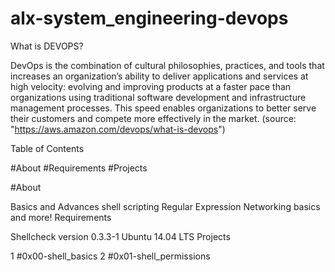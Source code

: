 # alx-system_engineering-devops


What is DEVOPS?

DevOps is the combination of cultural philosophies, practices, and tools that increases an organization’s ability to deliver applications and services at high velocity: evolving and improving products at a faster pace than organizations using traditional software development and infrastructure management processes. This speed enables organizations to better serve their customers and compete more effectively in the market. (source: "https://aws.amazon.com/devops/what-is-devops")



Table of Contents

#About
#Requirements
#Projects


#About


Basics and Advances shell scripting
Regular Expression
Networking basics and more!
Requirements

Shellcheck version 0.3.3-1
Ubuntu 14.04 LTS
Projects

1 #0x00-shell_basics
2 #0x01-shell_permissions
